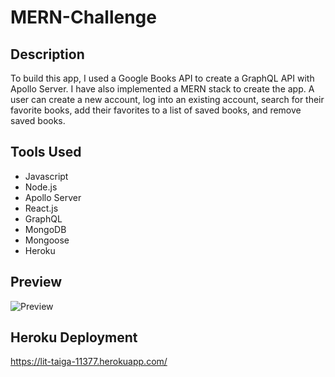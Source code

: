 # MERN-Challenge

## Description

To build this app, I used a Google Books API to create a GraphQL API with Apollo Server. I have also implemented a MERN stack to create the app. A user can create a new account, log into an existing account, search for their favorite books, add their favorites to a list of saved books, and remove saved books.

## Tools Used

* Javascript
* Node.js
* Apollo Server
* React.js
* GraphQL
* MongoDB
* Mongoose
* Heroku

## Preview
![Preview](https://i.imgur.com/G9K1QbY.png)

## Heroku Deployment
https://lit-taiga-11377.herokuapp.com/
